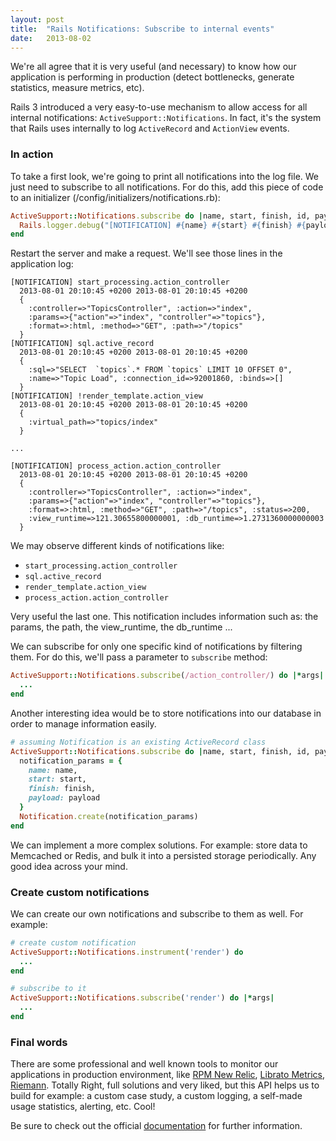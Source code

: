 ```yaml
---
layout: post
title:  "Rails Notifications: Subscribe to internal events"
date:   2013-08-02
---
```


We're all agree that it is very useful (and necessary) to know how our application is performing in production (detect bottlenecks, generate statistics, measure metrics, etc).

Rails 3 introduced a very easy-to-use mechanism to allow access for all internal notifications: `ActiveSupport::Notifications`. In fact, it's the system that Rails uses internally to log `ActiveRecord` and `ActionView` events.

### In action

To take a first look, we're going to print all notifications into the log file. We just need to subscribe to all notifications. For do this, add this piece of code to an initializer (/config/initializers/notifications.rb):

```ruby
ActiveSupport::Notifications.subscribe do |name, start, finish, id, payload|
  Rails.logger.debug("[NOTIFICATION] #{name} #{start} #{finish} #{payload}")
end
```

Restart the server and make a request. We'll see those lines in the application log:

```
[NOTIFICATION] start_processing.action_controller
  2013-08-01 20:10:45 +0200 2013-08-01 20:10:45 +0200
  {
    :controller=>"TopicsController", :action=>"index",
    :params=>{"action"=>"index", "controller"=>"topics"},
    :format=>:html, :method=>"GET", :path=>"/topics"
  }
[NOTIFICATION] sql.active_record
  2013-08-01 20:10:45 +0200 2013-08-01 20:10:45 +0200
  {
    :sql=>"SELECT  `topics`.* FROM `topics` LIMIT 10 OFFSET 0",
    :name=>"Topic Load", :connection_id=>92001860, :binds=>[]
  }
[NOTIFICATION] !render_template.action_view
  2013-08-01 20:10:45 +0200 2013-08-01 20:10:45 +0200
  {
    :virtual_path=>"topics/index"
  }

...

[NOTIFICATION] process_action.action_controller
  2013-08-01 20:10:45 +0200 2013-08-01 20:10:45 +0200
  {
    :controller=>"TopicsController", :action=>"index",
    :params=>{"action"=>"index", "controller"=>"topics"},
    :format=>:html, :method=>"GET", :path=>"/topics", :status=>200,
    :view_runtime=>121.30655800000001, :db_runtime=>1.2731360000000003
  }
```

We may observe different kinds of notifications like:

* `start_processing.action_controller`
* `sql.active_record`
* `render_template.action_view`
* `process_action.action_controller`

Very useful the last one. This notification includes information such as: the params, the path, the view_runtime, the db_runtime ...

We can subscribe for only one specific kind of notifications by filtering them. For do this, we'll pass a parameter to `subscribe` method:

```ruby
ActiveSupport::Notifications.subscribe(/action_controller/) do |*args|
  ...
end
```

Another interesting idea would be to store notifications into our database in order to manage information easily.

```ruby
# assuming Notification is an existing ActiveRecord class
ActiveSupport::Notifications.subscribe do |name, start, finish, id, payload|
  notification_params = {
    name: name,
    start: start,
    finish: finish,
    payload: payload
  }
  Notification.create(notification_params)
end
```

We can implement a more complex solutions. For example: store data to Memcached or Redis, and bulk it into a persisted storage periodically. Any good idea across your mind.

### Create custom notifications

We can create our own notifications and subscribe to them as well. For example:

```ruby
# create custom notification
ActiveSupport::Notifications.instrument('render') do
  ...
end

# subscribe to it
ActiveSupport::Notifications.subscribe('render') do |*args|
  ...
end
```

### Final words

There are some professional and well known tools to monitor our applications in production environment, like [RPM New Relic](https://newrelic.com), [Librato Metrics](https://metrics.librato.com/), [Riemann](https://riemann.io/). Totally Right, full solutions and very liked, but this API helps us to build for example: a custom case study, a custom logging, a self-made usage statistics, alerting, etc. Cool!

Be sure to check out the official [documentation](http://api.rubyonrails.org/classes/ActiveSupport/Notifications.html) for further information.
